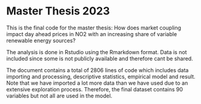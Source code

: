# Master Thesis 2023

This is the final code for the master thesis: How does market coupling impact day ahead prices in NO2 with an increasing share of variable renewable energy sources?

The analysis is done in Rstudio using the Rmarkdown format. Data is not included since some is not publicly available and therefore cant be shared. 

The document contains a total of 2806 lines of code which includes data importing and processing, descriptive statistics, empirical model and result. Note that we have imported a lot more data than we have used due to an extensive exploration process. Therefore, the final dataset contains 90 variables but not all are used in the model. 
